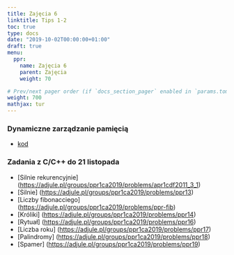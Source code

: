 ```yaml
---
title: Zajęcia 6
linktitle: Tips 1-2
toc: true
type: docs
date: "2019-10-02T00:00:00+01:00"
draft: true
menu:
  ppr:
    name: Zajęcia 6
    parent: Zajęcia
    weight: 70

# Prev/next pager order (if `docs_section_pager` enabled in `params.toml`)
weight: 700
mathjax: tur
---
```

### Dynamiczne zarządzanie pamięcią
* [kod](../files/dynamic_memory.c)

### Zadania z C/C++ do 21 listopada
<!--21.11.19 c,c++-->

* [Silnie rekurencyjnie] (https://adjule.pl/groups/ppr1ca2019/problems/apr1cdf2011_3_1)
* [Silnie] (https://adjule.pl/groups/ppr1ca2019/problems/ppr13)
* [Liczby fibonacciego] (https://adjule.pl/groups/ppr1ca2019/problems/ppr-fib)
* [Króliki] (https://adjule.pl/groups/ppr1ca2019/problems/ppr14)
* [Rytuał] (https://adjule.pl/groups/ppr1ca2019/problems/ppr16)
* [Liczba roku] (https://adjule.pl/groups/ppr1ca2019/problems/ppr17)
* [Palindromy] (https://adjule.pl/groups/ppr1ca2019/problems/ppr18)
* [Spamer] (https://adjule.pl/groups/ppr1ca2019/problems/ppr19)
